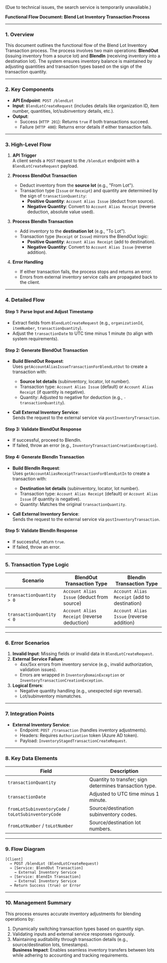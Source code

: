 (Due to technical issues, the search service is temporarily unavailable.)

**Functional Flow Document: Blend Lot Inventory Transaction Process**

---

### **1. Overview**
This document outlines the functional flow of the Blend Lot Inventory Transaction process. The process involves two main operations: **BlendOut** (issuing inventory from a source lot) and **BlendIn** (receiving inventory into a destination lot). The system ensures inventory balance is maintained by adjusting quantities and transaction types based on the sign of the transaction quantity.

---

### **2. Key Components**
- **API Endpoint**: `POST /blendLot`
- **Input**: `BlendLotCreateRequest` (includes details like organization ID, item number, quantities, lot/subinventory details, etc.).
- **Output**: 
  - Success (`HTTP 201`): Returns `true` if both transactions succeed.
  - Failure (`HTTP 400`): Returns error details if either transaction fails.

---

### **3. High-Level Flow**
1. **API Trigger**  
   A client sends a `POST` request to the `/blendLot` endpoint with a `BlendLotCreateRequest` payload.

2. **Process BlendOut Transaction**  
   - Deduct inventory from the **source lot** (e.g., "From Lot").
   - Transaction type (`Issue` or `Receipt`) and quantity are determined by the sign of `transactionQuantity`:
     - **Positive Quantity**: `Account Alias Issue` (deduct from source).
     - **Negative Quantity**: Convert to `Account Alias Receipt` (reverse deduction, absolute value used).

3. **Process BlendIn Transaction**  
   - Add inventory to the **destination lot** (e.g., "To Lot").
   - Transaction type (`Receipt` or `Issue`) mirrors the BlendOut logic:
     - **Positive Quantity**: `Account Alias Receipt` (add to destination).
     - **Negative Quantity**: Convert to `Account Alias Issue` (reverse addition).

4. **Error Handling**  
   - If either transaction fails, the process stops and returns an error.
   - Errors from external inventory service calls are propagated back to the client.

---

### **4. Detailed Flow**

#### **Step 1: Parse Input and Adjust Timestamp**
- Extract fields from `BlendLotCreateRequest` (e.g., `organizationId`, `itemNumber`, `transactionQuantity`).
- Adjust the `transactionDate` to UTC time minus 1 minute (to align with system requirements).

#### **Step 2: Generate BlendOut Transaction**
- **Build BlendOut Request**:  
  Uses `getAccountAliasIssueTransactionForBlendLotOut` to create a transaction with:
  - **Source lot details** (subinventory, locator, lot number).
  - Transaction type: `Account Alias Issue` (default) or `Account Alias Receipt` (if quantity is negative).
  - Quantity: Adjusted to negative for deduction (e.g., `-transactionQuantity`).

- **Call External Inventory Service**:  
  Sends the request to the external service via `postInventoryTransaction`.

#### **Step 3: Validate BlendOut Response**
- If successful, proceed to BlendIn.
- If failed, throw an error (e.g., `InventoryTransactionCreationException`).

#### **Step 4: Generate BlendIn Transaction**
- **Build BlendIn Request**:  
  Uses `getAccountAliasReceiptTransactionForBlendLotIn` to create a transaction with:
  - **Destination lot details** (subinventory, locator, lot number).
  - Transaction type: `Account Alias Receipt` (default) or `Account Alias Issue` (if quantity is negative).
  - Quantity: Matches the original `transactionQuantity`.

- **Call External Inventory Service**:  
  Sends the request to the external service via `postInventoryTransaction`.

#### **Step 5: Validate BlendIn Response**
- If successful, return `true`.
- If failed, throw an error.

---

### **5. Transaction Type Logic**
| Scenario | BlendOut Transaction Type | BlendIn Transaction Type |  
|----------|----------------------------|---------------------------|  
| `transactionQuantity > 0` | `Account Alias Issue` (deduct from source) | `Account Alias Receipt` (add to destination) |  
| `transactionQuantity < 0` | `Account Alias Receipt` (reverse deduction) | `Account Alias Issue` (reverse addition) |  

---

### **6. Error Scenarios**
1. **Invalid Input**: Missing fields or invalid data in `BlendLotCreateRequest`.
2. **External Service Failure**:  
   - 4xx/5xx errors from inventory service (e.g., invalid authorization, validation issues).
   - Errors are wrapped in `InventoryDomainException` or `InventoryTransactionCreationException`.
3. **Logical Errors**:  
   - Negative quantity handling (e.g., unexpected sign reversal).
   - Lot/subinventory mismatches.

---

### **7. Integration Points**
- **External Inventory Service**:  
  - Endpoint: `POST /transaction` (handles inventory adjustments).
  - Headers: Requires `Authorization` token (Azure AD token).
  - Payload: `InventoryStagedTransactionCreateRequest`.

---

### **8. Key Data Elements**
| Field | Description |  
|-------|-------------|  
| `transactionQuantity` | Quantity to transfer; sign determines transaction type. |  
| `transactionDate` | Adjusted to UTC time minus 1 minute. |  
| `fromLotSubinventoryCode` / `toLotSubinventoryCode` | Source/destination subinventory codes. |  
| `fromLotNumber` / `toLotNumber` | Source/destination lot numbers. |  

---

### **9. Flow Diagram**
```plaintext
[Client] 
  → POST /blendLot (BlendLotCreateRequest) 
  → [Service: BlendOut Transaction] 
    → External Inventory Service 
  → [Service: BlendIn Transaction] 
    → External Inventory Service 
  → Return Success (true) or Error
```

---

### **10. Management Summary**
This process ensures accurate inventory adjustments for blending operations by:
1. Dynamically switching transaction types based on quantity sign.
2. Validating inputs and external service responses rigorously.
3. Maintaining auditability through transaction details (e.g., source/destination lots, timestamps).  
**Business Impact**: Enables seamless inventory transfers between lots while adhering to accounting and tracking requirements.